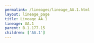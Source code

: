 ```yaml
---
permalink: /lineages/lineage_AA.1.html
layout: lineage_page
title: Lineage AA.1
lineage: AA.1
parent: B.1.177.15
children: ['AA.1']
---
```

